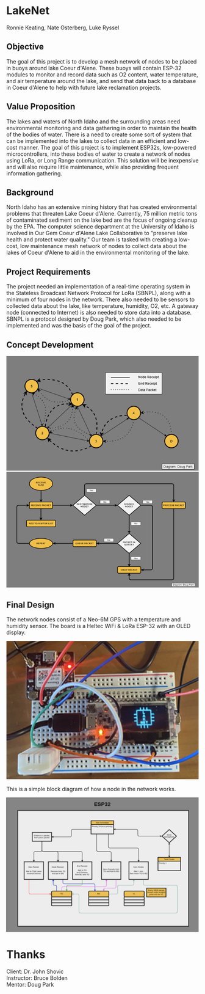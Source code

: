 # LakeNet 
Ronnie Keating, Nate Osterberg, Luke Ryssel
## Objective
The goal of this project is to develop a mesh network of nodes to be placed in buoys around lake Coeur d'Alene. These buoys will contain ESP-32 modules to monitor and record data such as O2 content, water temperature, and air temperature around the lake, and send that data back to a database in Coeur d'Alene to help with future lake reclamation projects.  
  
## Value Proposition
The lakes and waters of North Idaho and the surrounding areas need environmental monitoring and data gathering in order to maintain the health of the bodies of water. There is a need to create some sort of system that can be implemented into the lakes to collect data in an efficient and low-cost manner. The goal of this project is to implement ESP32s, low-powered microcontrollers, into these bodies of water to create a network of nodes using LoRa, or Long Range communication. This solution will be inexpensive and will also require little maintenance, while also providing frequent information gathering.  
  
## Background
North Idaho has an extensive mining history that has created environmental problems that threaten Lake Coeur d'Alene. Currently, 75 million metric tons of contaminated sediment on the lake bed are the focus of ongoing cleanup by the EPA. The computer science department at the University of Idaho is involved in Our Gem Coeur d'Alene Lake Collaborative to "preserve lake health and protect water quality." Our team is tasked with creating a low-cost, low maintenance mesh network of nodes to collect data about the lakes of Coeur d'Alene to aid in the environmental monitoring of the lake.  
  
## Project Requirements
The project needed an implementation of a real-time operating system in the Stateless Broadcast Network Protocol for LoRa (SBNPL), along with a minimum of four nodes in the network. There also needed to be sensors to collected data about the lake, like temperature, humidity, O2, etc. A gateway node (connected to Internet) is also needed to store data into a database. SBNPL is a protocol designed by Doug Park, which also needed to be implemented and was the basis of the goal of the project.  
  
## Concept Development
![Network Diagram](./img/SBNPLDiagram1.png)
![](./img/SBNPLDiagram2.png)

## Final Design
The network nodes consist of a Neo-6M GPS with a temperature and humidity sensor. The board is a Heltec WiFi & LoRa ESP-32 with an OLED display.  

![](./img/PhysicalNode.png)  

This is a simple block diagram of how a node in the network works.  

![](./img/BlockDiagram.png)  


# Thanks
Client: Dr. John Shovic  
Instructor: Bruce Bolden  
Mentor: Doug Park
